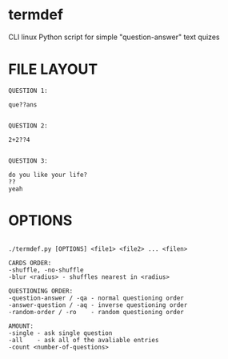 # termdef
CLI linux Python script for simple "question-answer" text quizes

# FILE LAYOUT
```
QUESTION 1:

que??ans


QUESTION 2:

2+2??4


QUESTION 3:

do you like your life?
??
yeah
```

# OPTIONS
```text

./termdef.py [OPTIONS] <file1> <file2> ... <filen>

CARDS ORDER:
-shuffle, -no-shuffle
-blur <radius> - shuffles nearest in <radius>

QUESTIONING ORDER:
-question-answer / -qa - normal questioning order
-answer-question / -aq - inverse questioning order
-random-order / -ro    - random questioning order

AMOUNT:
-single - ask single question
-all    - ask all of the avaliable entries
-count <number-of-questions>
```

